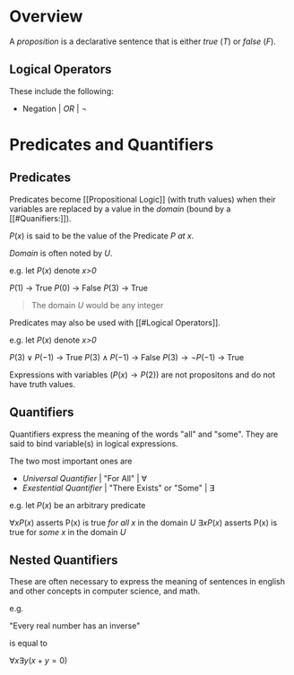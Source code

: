 # Overview

A *proposition* is a declarative sentence that is either *true* ($T$) or *false* ($F$). 

## Logical Operators

These include the following:
-  Negation | *OR* | $\neg$

# Predicates and Quantifiers

## Predicates

Predicates become [[Propositional Logic]] (with truth values) when their variables are replaced by a value in the *domain* (bound by a [[#Quanifiers:]]).

$P(x)$ is said to be the value of  the Predicate *P at x*.

*Domain* is often noted by $U$.

e.g.  let $P(x)$ denote *x>0*

$P(1)$ -> True
$P(0)$ -> False
$P(3)$ -> True

> The domain $U$ would be any integer

Predicates may also be used with [[#Logical Operators]].

e.g.  let $P(x)$ denote *x>0*

$P(3)\lor P(-1)$ -> True
$P(3)\land P(-1)$ -> False
$P(3)\rightarrow\neg P(-1)$ -> True

Expressions with variables ($P(x)\rightarrow P(2)$) are not propositons and do not have truth values.

## Quantifiers

Quantifiers express the meaning of the words "all" and "some". They are said to bind variable(s) in logical expressions.

The two most important ones are 
- *Universal Quantifier* | "For All" | $\forall$
- *Exestential Quantifier* | "There Exists" or "Some" | $\exists$

e.g. let $P(x)$ be an arbitrary predicate

$\forall x P(x)$ asserts P(x) is true *for all* $x$ in the domain $U$
$\exists x P(x)$ asserts P(x) is true for *some* $x$ in the domain $U$

## Nested Quantifiers

These are often necessary to express the meaning of sentences in english and other concepts in computer science, and math.

e.g. 

"Every real number has an inverse" 

is equal to

$\forall x \exists y(x+y=0)$

# 